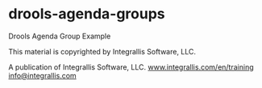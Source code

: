 drools-agenda-groups
====================

Drools Agenda Group Example

This material is copyrighted by Integrallis Software, LLC. 

A publication of Integrallis Software, LLC.
www.integrallis.com/en/training
info@integrallis.com